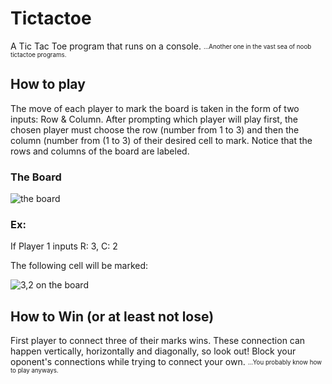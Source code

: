 # Tictactoe
 
A Tic Tac Toe program that runs on a console. <sub><sup>...Another one in the vast sea of noob tictactoe programs.</sup></sub>
   
## How to play

The move of each player to mark the board is taken in the form of two inputs: Row & Column.
After prompting which player will play first, the chosen player must choose the row (number from 1 to 3) and then the column (number from (1 to 3) of their desired cell to mark. Notice that the rows and columns of the board are labeled.

### The Board

![the board](https://i.imgur.com/hRfhtcv.jpg)

### Ex: 

If Player 1 inputs R: 3, C: 2
 
The following cell will be marked:

![3,2 on the board](https://i.imgur.com/cwx6Kbk.jpg)

## How to Win (or at least not lose) 

First player to connect three of their marks wins. These connection can happen vertically, horizontally and diagonally, so look out! Block your oponent's connections while trying to connect your own. <sub><sup>...You probably know how to play anyways.</sup></sub>
